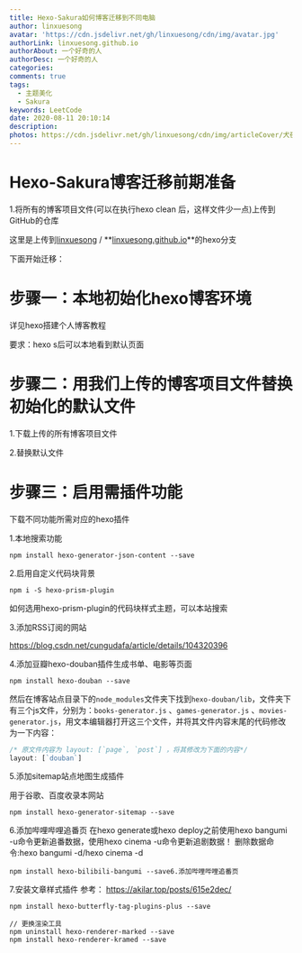 ```yaml
---
title: Hexo-Sakura如何博客迁移到不同电脑
author: linxuesong
avatar: 'https://cdn.jsdelivr.net/gh/linxuesong/cdn/img/avatar.jpg'
authorLink: linxuesong.github.io
authorAbout: 一个好奇的人
authorDesc: 一个好奇的人
categories:
comments: true
tags:
  - 主题美化
  - Sakura
keywords: LeetCode
date: 2020-08-11 20:10:14
description:
photos: https://cdn.jsdelivr.net/gh/linxuesong/cdn/img/articleCover/犬夜叉/201204113622-8-1200.jpg
---
```

# Hexo-Sakura博客迁移前期准备

1.将所有的博客项目文件(可以在执行hexo clean 后，这样文件少一点)上传到GitHub的仓库

这里是上传到[linxuesong](https://github.com/linxuesong) / **[linxuesong.github.io](https://github.com/linxuesong/linxuesong.github.io)**的hexo分支

下面开始迁移：

# 步骤一：本地初始化hexo博客环境

详见hexo搭建个人博客教程

要求：hexo s后可以本地看到默认页面



# 步骤二：用我们上传的博客项目文件替换初始化的默认文件

1.下载上传的所有博客项目文件

2.替换默认文件

# 步骤三：启用需插件功能

下载不同功能所需对应的hexo插件

1.本地搜索功能

```
npm install hexo-generator-json-content --save
```

2.启用自定义代码块背景

```
npm i -S hexo-prism-plugin
```

如何选用hexo-prism-plugin的代码块样式主题，可以本站搜索

3.添加RSS订阅的网站

https://blog.csdn.net/cungudafa/article/details/104320396

4.添加豆瓣hexo-douban插件生成书单、电影等页面

```
npm install hexo-douban --save    
```

然后在博客站点目录下的`node_modules`文件夹下找到`hexo-douban/lib`，文件夹下有三个js文件，分别为：`books-generator.js` 、`games-generator.js` 、`movies-generator.js`，用文本编辑器打开这三个文件，并将其文件内容末尾的代码修改为一下内容：

```js
/* 原文件内容为 layout: [`page`, `post`] ，将其修改为下面的内容*/
layout: [`douban`]
```

5.添加sitemap站点地图生成插件

用于谷歌、百度收录本网站

```
npm install hexo-generator-sitemap --save
```
6.添加哔哩哔哩追番页
在hexo generate或hexo deploy之前使用hexo bangumi -u命令更新追番数据，使用hexo cinema -u命令更新追剧数据！
删除数据命令:hexo bangumi -d/hexo cinema -d
```
npm install hexo-bilibili-bangumi --save6.添加哔哩哔哩追番页
```
7.安装文章样式插件
参考：
https://akilar.top/posts/615e2dec/
```
npm install hexo-butterfly-tag-plugins-plus --save
```

```
// 更换渲染工具
npm uninstall hexo-renderer-marked --save
npm install hexo-renderer-kramed --save
```
